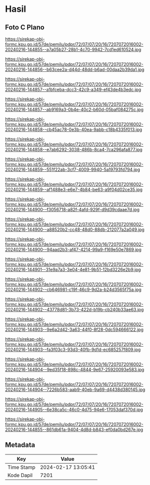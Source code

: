 # Hasil

## Foto C Plano

https://sirekap-obj-formc.kpu.go.id/57de/pemilu/pdpr/72/07/07/20/16/7207072016002-20240216-144855--a7a05b27-28b1-4c70-9942-7cd1ed610524.jpg

https://sirekap-obj-formc.kpu.go.id/57de/pemilu/pdpr/72/07/07/20/16/7207072016002-20240216-144856--b63cee2a-d44d-48dd-b6ad-00daa2b39da1.jpg

https://sirekap-obj-formc.kpu.go.id/57de/pemilu/pdpr/72/07/07/20/16/7207072016002-20240216-144857--a1bfceba-dcc3-42c9-a349-ef43de4b3edc.jpg

https://sirekap-obj-formc.kpu.go.id/57de/pemilu/pdpr/72/07/07/20/16/7207072016002-20240216-144857--ab9169a3-0b4e-40c2-b60d-05baf084275c.jpg

https://sirekap-obj-formc.kpu.go.id/57de/pemilu/pdpr/72/07/07/20/16/7207072016002-20240216-144858--cb45ac78-0e3b-40ea-9abb-c18b4335f013.jpg

https://sirekap-obj-formc.kpu.go.id/57de/pemilu/pdpr/72/07/07/20/16/7207072016002-20240216-144858--e7ab6292-3038-486b-8ca4-7ca296afa877.jpg

https://sirekap-obj-formc.kpu.go.id/57de/pemilu/pdpr/72/07/07/20/16/7207072016002-20240216-144859--551f22ab-3cf7-4009-9940-5a19793fd794.jpg

https://sirekap-obj-formc.kpu.go.id/57de/pemilu/pdpr/72/07/07/20/16/7207072016002-20240216-144859--af1488e3-e6e7-4b84-be63-a9f04d02ce35.jpg

https://sirekap-obj-formc.kpu.go.id/57de/pemilu/pdpr/72/07/07/20/16/7207072016002-20240216-144900--f3056718-a82f-4afd-929f-d9d39cdaae7d.jpg

https://sirekap-obj-formc.kpu.go.id/57de/pemilu/pdpr/72/07/07/20/16/7207072016002-20240216-144900--a88520b2-cc48-48d0-88db-212077a2a049.jpg

https://sirekap-obj-formc.kpu.go.id/57de/pemilu/pdpr/72/07/07/20/16/7207072016002-20240216-144900--94aad2b3-af47-4214-99a9-f169e50e7869.jpg

https://sirekap-obj-formc.kpu.go.id/57de/pemilu/pdpr/72/07/07/20/16/7207072016002-20240216-144901--31e9a7a3-3e04-4e81-9b51-12bd3226e2b9.jpg

https://sirekap-obj-formc.kpu.go.id/57de/pemilu/pdpr/72/07/07/20/16/7207072016002-20240216-144902--cb646981-c19f-46c9-9d2a-b24d3565f75a.jpg

https://sirekap-obj-formc.kpu.go.id/57de/pemilu/pdpr/72/07/07/20/16/7207072016002-20240216-144902--43778d81-3b73-422d-b19b-cb240b33ae63.jpg

https://sirekap-obj-formc.kpu.go.id/57de/pemilu/pdpr/72/07/07/20/16/7207072016002-20240216-144903--9e6a2d42-3a63-44f0-8f28-0dc594666122.jpg

https://sirekap-obj-formc.kpu.go.id/57de/pemilu/pdpr/72/07/07/20/16/7207072016002-20240216-144903--fa3f03c3-93d3-40fb-9d1d-ec685257f809.jpg

https://sirekap-obj-formc.kpu.go.id/57de/pemilu/pdpr/72/07/07/20/16/7207072016002-20240216-144904--9ed35f18-898c-4844-9e67-25920093e583.jpg

https://sirekap-obj-formc.kpu.go.id/57de/pemilu/pdpr/72/07/07/20/16/7207072016002-20240216-144904--7226b583-aab9-40eb-9a69-d4438d380145.jpg

https://sirekap-obj-formc.kpu.go.id/57de/pemilu/pdpr/72/07/07/20/16/7207072016002-20240216-144905--6e38ca5c-46c0-4d75-94e6-17053daf370d.jpg

https://sirekap-obj-formc.kpu.go.id/57de/pemilu/pdpr/72/07/07/20/16/7207072016002-20240216-144855--861db61a-9404-4d8d-b843-ef0da0bd267e.jpg


## Metadata

| Key        | Value               |
| ---------- | ------------------- |
| Time Stamp | 2024-02-17 13:05:41 |
| Kode Dapil | 7201                |



